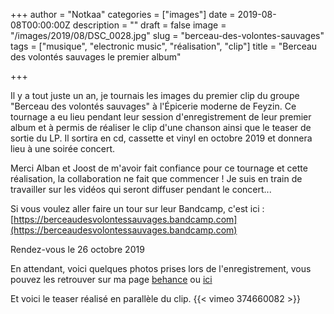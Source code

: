 +++
author = "Notkaa"
categories = ["images"]
date = 2019-08-08T00:00:00Z
description = ""
draft = false
image = "/images/2019/08/DSC_0028.jpg"
slug = "berceau-des-volontes-sauvages"
tags = ["musique", "electronic music", "réalisation", "clip"]
title = "Berceau des volontés sauvages le premier album"

+++


Il y a tout juste un an, je tournais les images du premier clip du groupe "Berceau des volontés sauvages" à l'Épicerie moderne de Feyzin. Ce tournage a eu lieu pendant leur session d'enregistrement de leur premier album et à permis de réaliser le clip d'une chanson ainsi que le teaser de sortie du LP. Il sortira en cd, cassette et vinyl en octobre 2019 et donnera lieu à une soirée concert.

Merci Alban et Joost de m'avoir fait confiance pour ce tournage et cette réalisation, la collaboration ne fait que commencer ! Je suis en train de travailler sur les vidéos qui seront diffuser pendant le concert...

Si vous voulez aller faire un tour sur leur Bandcamp, c'est ici : [https://berceaudesvolontessauvages.bandcamp.com](https://berceaudesvolontessauvages.bandcamp.com)

Rendez-vous le 26 octobre 2019

En attendant, voici quelques photos prises lors de l'enregistrement, vous pouvez les retrouver sur ma page [behance](https://www.behance.net/gallery/69706359/Berceau-des-volonts-sauvages-recording-session) ou [ici](/gallery/bvs_feyzin/)

Et voici le teaser réalisé en parallèle du clip.
{{< vimeo 374660082 >}}
